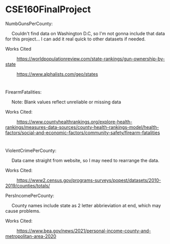 # CSE160FinalProject

NumbGunsPerCounty:

&nbsp;&nbsp;&nbsp;&nbsp; Couldn't find data on Washington D.C, so I'm not gonna include that data for this project... I can add it real quick to other datasets if needed. 

Works Cited

&nbsp;&nbsp;&nbsp;&nbsp;&nbsp;&nbsp;&nbsp;&nbsp; https://worldpopulationreview.com/state-rankings/gun-ownership-by-state

&nbsp;&nbsp;&nbsp;&nbsp;&nbsp;&nbsp;&nbsp;&nbsp; https://www.alphalists.com/geo/states

# 

FirearmFatalities:

&nbsp;&nbsp;&nbsp;&nbsp; Note: Blank values reflect unreliable or missing data

Works Cited:

&nbsp;&nbsp;&nbsp;&nbsp;&nbsp;&nbsp;&nbsp;&nbsp; https://www.countyhealthrankings.org/explore-health-rankings/measures-data-sources/county-health-rankings-model/health-factors/social-and-economic-factors/community-safety/firearm-fatalities

# 

ViolentCrimePerCounty:

&nbsp;&nbsp;&nbsp;&nbsp; Data came straight from website, so I may need to rearrange the data.

Works Cited: 

&nbsp;&nbsp;&nbsp;&nbsp;&nbsp;&nbsp;&nbsp;&nbsp; https://www2.census.gov/programs-surveys/popest/datasets/2010-2019/counties/totals/

PersIncomePerCounty:

&nbsp;&nbsp;&nbsp;&nbsp; County names include state as 2 letter abbrieviation at end, which may cause problems. 

Works Cited:

&nbsp;&nbsp;&nbsp;&nbsp;&nbsp;&nbsp;&nbsp;&nbsp; https://www.bea.gov/news/2021/personal-income-county-and-metropolitan-area-2020
